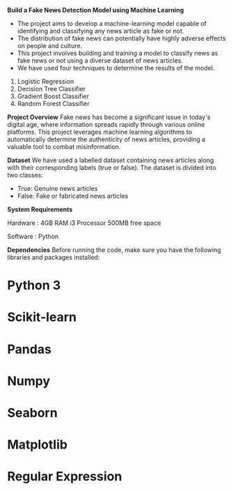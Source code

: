 **Build a Fake News Detection Model using Machine Learning**
* The project aims to develop a machine-learning model capable of identifying and classifying any news article as fake or not. 
* The distribution of fake news can potentially have highly adverse effects on people and culture. 
* This project involves building and training a model to classify news as fake news or not using a diverse dataset of news articles. 
* We have used four techniques to determine the results of the model.

1. Logistic Regression
2. Decision Tree Classifier
3. Gradient Boost Classifier
4. Random Forest Classifier

**Project Overview**
Fake news has become a significant issue in today's digital age, where information spreads rapidly through various online platforms.
This project leverages machine learning algorithms to automatically determine the authenticity of news articles, providing a valuable tool to combat misinformation.

**Dataset**
We have used a labelled dataset containing news articles along with their corresponding labels (true or false). 
The dataset is divided into two classes:
* True: Genuine news articles
* False: Fake or fabricated news articles

**System Requirements**

Hardware :
4GB RAM
i3 Processor
500MB free space

Software :
Python

**Dependencies**
Before running the code, make sure you have the following libraries and packages installed:
# Python 3
# Scikit-learn
# Pandas
# Numpy
# Seaborn
# Matplotlib
# Regular Expression
